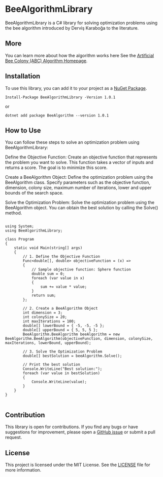 

<h1>BeeAlgorithmLibrary</h1>

<p>BeeAlgorithmLibrary is a C# library for solving optimization problems using the bee algorithm introduced by Derviş Karaboğa to the literature.</p>

<h2>More</h2>
<p>You can learn more about how the algorithm works here See the <a href="https://abc.erciyes.edu.tr/">Artificial Bee Colony (ABC) Algorithm Homepage</a>.</p>
<h2>Installation</h2>

<p>To use this library, you can add it to your project as a <a href="https://www.nuget.org/packages/BeeAlgorithmLibrary">NuGet Package</a>.</p>

<pre>
<code>Install-Package BeeAlgorithmLibrary -Version 1.0.1</code></pre>
or
<pre>
<code>dotnet add package BeeAlgorithm --version 1.0.1</code>
</pre>

<h2>How to Use</h2>
You can follow these steps to solve an optimization problem using BeeAlgorithmLibrary:

Define the Objective Function: Create an objective function that represents the problem you want to solve. This function takes a vector of inputs and returns a score. The goal is to minimize this score.

Create a BeeAlgorithm Object: Define the optimization problem using the BeeAlgorithm class. Specify parameters such as the objective function, dimension, colony size, maximum number of iterations, lower and upper bounds of the search space.

Solve the Optimization Problem: Solve the optimization problem using the BeeAlgorithm object. You can obtain the best solution by calling the Solve() method.

<pre>
<code>
using System;
using BeeAlgorithmLibrary;

class Program
{
    static void Main(string[] args)
    {
        // 1. Define the Objective Function
        Func&lt;double[], double&gt; objectiveFunction = (x) =>
        {
            // Sample objective function: Sphere function
            double sum = 0;
            foreach (var value in x)
            {
                sum += value * value;
            }
            return sum;
        };

        // 2. Create a BeeAlgorithm Object
        int dimension = 3;
        int colonySize = 20;
        int maxIterations = 100;
        double[] lowerBound = { -5, -5, -5 };
        double[] upperBound = { 5, 5, 5 };
        BeeAlgorithm.BeeAlgorithm beeAlgorithm = new BeeAlgorithm.BeeAlgorithm(objectiveFunction, dimension, colonySize, maxIterations, lowerBound, upperBound);

        // 3. Solve the Optimization Problem
        double[] bestSolution = beeAlgorithm.Solve();

        // Print the best solution
        Console.WriteLine("Best solution:");
        foreach (var value in bestSolution)
        {
            Console.WriteLine(value);
        }
    }
}
</code>
</pre>

<h2>Contribution</h2>

<p>This library is open for contributions. If you find any bugs or have suggestions for improvement, please open a <a href="https://github.com/example/example/issues">GitHub issue</a> or submit a pull request.</p>

<h2>License</h2>

<p>This project is licensed under the MIT License. See the <a href="LICENSE">LICENSE</a> file for more information.</p>


